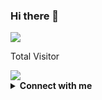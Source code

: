 ### Hi there 👋

<img src="https://github-readme-stats.vercel.app/api?username=TheFahmi&show_icons=true&theme=midnight-purple">

<p>Total Visitor</p>
<img src="https://profile-counter.glitch.me/dkmpostor/count.svg" />

<!-- ## Hi there , My name is Andhika D. Maulana 👋

- 🔭 I’m 21 years old 
- 🌱 I’m so Interested to learning Javascript 🤣
- ⚡ I love playing a video game and watching anime 🤣
 -->
<details>
  <summary><b>Connect with me</b></summary>
  <p align="center">
    <i>Let's connect and chat! We are about to Change the World.</i><br><br>
    <a href="https://twitter.com/TheFahmi" target="blank"><img align="center" src="https://cdn.jsdelivr.net/npm/simple-icons@3.0.1/icons/twitter.svg" alt="Andhika Dwi Maulana" height="30" width="40" /></a>
    <a href="https://fb.com/Muhammad.Fahmi.Hassan.OFFICIAL" target="blank"><img align="center" src="https://cdn.jsdelivr.net/npm/simple-icons@3.0.1/icons/facebook.svg" alt="Andhika Dwi Maulana" height="30" width="40" /></a>
    <a href="https://instagram.com/TheFahmiHassan" target="blank"><img align="center" src="https://cdn.jsdelivr.net/npm/simple-icons@3.0.1/icons/instagram.svg" alt="dkmpostor" height="30" width="40" /></a>
  </p>
</details>


<!--
**TheFahmi/TheFahmi** is a ✨ _special_ ✨ repository because its `README.md` (this file) appears on your GitHub profile.

Here are some ideas to get you started:

- 🔭 I’m currently working on ...
- 🌱 I’m currently learning ...
- 👯 I’m looking to collaborate on ...
- 🤔 I’m looking for help with ...
- 💬 Ask me about ...
- 📫 How to reach me: ...
- 😄 Pronouns: ...
- ⚡ Fun fact: ...
-->
